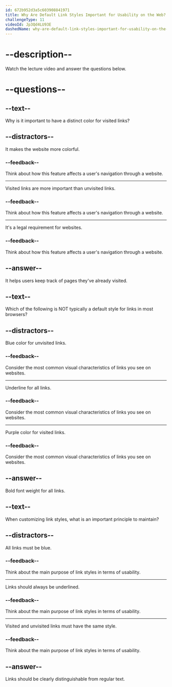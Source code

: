 ```yaml
---
id: 672b952d3a5c603908841971
title: Why Are Default Link Styles Important for Usability on the Web?
challengeType: 11
videoId: Jp3Qd4LU93E
dashedName: why-are-default-link-styles-important-for-usability-on-the-web
---
```


# --description--

Watch the lecture video and answer the questions below.

# --questions--

## --text--

Why is it important to have a distinct color for visited links?

## --distractors--

It makes the website more colorful.

### --feedback--

Think about how this feature affects a user's navigation through a website.

---

Visited links are more important than unvisited links.

### --feedback--

Think about how this feature affects a user's navigation through a website.

---

It's a legal requirement for websites.

### --feedback--

Think about how this feature affects a user's navigation through a website.

## --answer--

It helps users keep track of pages they've already visited.

## --text--

Which of the following is NOT typically a default style for links in most browsers?

## --distractors--

Blue color for unvisited links.

### --feedback--

Consider the most common visual characteristics of links you see on websites.

---

Underline for all links.

### --feedback--

Consider the most common visual characteristics of links you see on websites.

---

Purple color for visited links.

### --feedback--

Consider the most common visual characteristics of links you see on websites.

## --answer--

Bold font weight for all links.

## --text--

When customizing link styles, what is an important principle to maintain?

## --distractors--

All links must be blue.

### --feedback--

Think about the main purpose of link styles in terms of usability.

---

Links should always be underlined.

### --feedback--

Think about the main purpose of link styles in terms of usability.

---

Visited and unvisited links must have the same style.

### --feedback--

Think about the main purpose of link styles in terms of usability.

## --answer--

Links should be clearly distinguishable from regular text.

